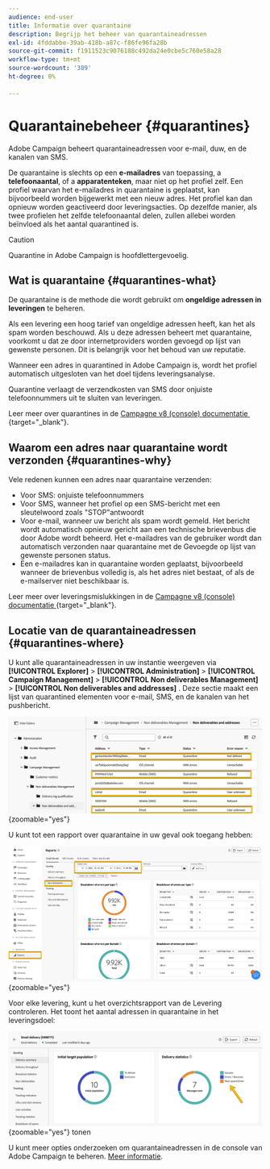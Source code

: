```yaml
---
audience: end-user
title: Informatie over quarantaine
description: Begrijp het beheer van quarantaineadressen
exl-id: 4fddabbe-39ab-418b-a87c-f86fe96fa28b
source-git-commit: f1911523c9076188c492da24e0cbe5c760e58a28
workflow-type: tm+mt
source-wordcount: '389'
ht-degree: 0%

---
```


# Quarantainebeheer {#quarantines}

Adobe Campaign beheert quarantaineadressen voor e-mail, duw, en de kanalen van SMS.

De quarantaine is slechts op een **e-mailadres** van toepassing, a **telefoonaantal**, of a **apparatenteken**, maar niet op het profiel zelf. Een profiel waarvan het e-mailadres in quarantaine is geplaatst, kan bijvoorbeeld worden bijgewerkt met een nieuw adres. Het profiel kan dan opnieuw worden geactiveerd door leveringsacties. Op dezelfde manier, als twee profielen het zelfde telefoonaantal delen, zullen allebei worden beïnvloed als het aantal quarantined is.

>[!CAUTION]
>
>Quarantine in Adobe Campaign is hoofdlettergevoelig.

## Wat is quarantaine {#quarantines-what}

De quarantaine is de methode die wordt gebruikt om **ongeldige adressen in leveringen** te beheren.

Als een levering een hoog tarief van ongeldige adressen heeft, kan het als spam worden beschouwd. Als u deze adressen beheert met quarantaine, voorkomt u dat ze door internetproviders worden gevoegd op lijst van gewenste personen. Dit is belangrijk voor het behoud van uw reputatie.

Wanneer een adres in quarantined in Adobe Campaign is, wordt het profiel automatisch uitgesloten van het doel tijdens leveringsanalyse.

Quarantine verlaagt de verzendkosten van SMS door onjuiste telefoonnummers uit te sluiten van leveringen.

Leer meer over quarantines in de [&#x200B; Campagne v8 (console) documentatie &#x200B;](https://experienceleague.adobe.com/nl/docs/campaign/campaign-v8/send/failures/quarantines){target="_blank"}.

## Waarom een adres naar quarantaine wordt verzonden {#quarantines-why}

Vele redenen kunnen een adres naar quarantaine verzenden:

* Voor SMS: onjuiste telefoonnummers
* Voor SMS, wanneer het profiel op een SMS-bericht met een sleutelwoord zoals &quot;STOP&quot;antwoordt
* Voor e-mail, wanneer uw bericht als spam wordt gemeld. Het bericht wordt automatisch opnieuw gericht aan een technische brievenbus die door Adobe wordt beheerd. Het e-mailadres van de gebruiker wordt dan automatisch verzonden naar quarantaine met de Gevoegde op lijst van gewenste personen status.
* Een e-mailadres kan in quarantaine worden geplaatst, bijvoorbeeld wanneer de brievenbus volledig is, als het adres niet bestaat, of als de e-mailserver niet beschikbaar is.

Leer meer over leveringsmislukkingen in de [&#x200B; Campagne v8 (console) documentatie &#x200B;](https://experienceleague.adobe.com/nl/docs/campaign/campaign-v8/send/failures/delivery-failures){target="_blank"}.

## Locatie van de quarantaineadressen {#quarantines-where}

U kunt alle quarantaineadressen in uw instantie weergeven via **[!UICONTROL Explorer]** > **[!UICONTROL Administration]** > **[!UICONTROL Campaign Management]** > **[!UICONTROL Non deliverables Management]** > **[!UICONTROL Non deliverables and addresses]** . Deze sectie maakt een lijst van quarantined elementen voor e-mail, SMS, en de kanalen van het pushbericht.

![&#x200B; plaats van de quarantaine in de interface van Adobe Campaign &#x200B;](assets/quarantine_location.png){zoomable="yes"}

U kunt tot een rapport over quarantaine in uw geval ook toegang hebben:

![&#x200B; Quarantine rapporten in de interface van Adobe Campaign &#x200B;](assets/quarantine_reports.png){zoomable="yes"}

Voor elke levering, kunt u het overzichtsrapport van de Levering controleren. Het toont het aantal adressen in quarantaine in het leveringsdoel:

![&#x200B; Samenvattingsrapport van de Levering die quarantined adressen &#x200B;](assets/quarantine_delivery.png){zoomable="yes"} tonen

U kunt meer opties onderzoeken om quarantaineadressen in de console van Adobe Campaign te beheren. [Meer informatie](https://experienceleague.adobe.com/nl/docs/campaign/campaign-v8/send/failures/quarantines#access-quarantined-addresses).